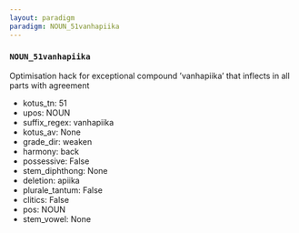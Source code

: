 ```yaml
---
layout: paradigm
paradigm: NOUN_51vanhapiika
---
```

### ` NOUN_51vanhapiika `

Optimisation hack for exceptional compound ’vanhapiika’ that inflects in all parts with agreement
* kotus_tn: 51
* upos: NOUN
* suffix_regex: vanhapiika
* kotus_av: None
* grade_dir: weaken
* harmony: back
* possessive: False
* stem_diphthong: None
* deletion: apiika
* plurale_tantum: False
* clitics: False
* pos: NOUN
* stem_vowel: None
